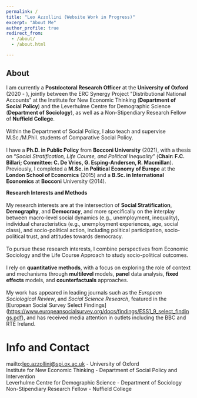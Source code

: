 ```yaml
---
permalink: /
title: "Leo Azzollini (Website Work in Progress)"
excerpt: "About Me"
author_profile: true
redirect_from: 
  - /about/
  - /about.html

---
```

About
---
I am currently a **Postdoctoral Research Officer** at the **University of Oxford** (2020 - ), jointly between the ERC Synergy Project "Distributional National Accounts" at the Institute for New Economic Thinking (**Department of Social Policy**) and the Leverhulme Centre for Demographic Science (**Department of Sociology**), as well as a Non-Stipendiary Research Fellow of **Nuffield College**.
\
\
Within the Department of Social Policy, I also teach and supervise M.Sc./M.Phil. students of Comparative Social Policy.
\
\
I have a **Ph.D. in Public Policy** from **Bocconi University** (2021), with a thesis on “_Social Stratification, Life Course, and Political Inequality_” (**Chair: F.C. Billari; Committee: C. De Vries, G. Esping-Andersen, R. Macmillan**). Previously, I completed a **M.Sc. in Political Economy of Europe** at the **London School of Economics** (2015) and a **B.Sc. in International Economics** at **Bocconi** University (2014).



**Research Interests and Methods**
\
\
My research interests are at the intersection of **Social Stratification**, **Demography**, and **Democracy**, and more specifically on the interplay between macro-level social dynamics (e.g., unemployment, inequality), individual characteristics (e.g., unemployment experiences, age, social class), and socio-political action, including political participation, socio-political trust, and attitudes towards democracy.
\
\
To pursue these research interests, I combine perspectives from Economic Sociology and the Life Course Approach to study socio-political outcomes.
\
\
I rely on **quantitative methods**, with a focus on exploring the role of context and mechanisms through **multilevel** models, **panel** data analysis, **fixed effects** models, and **counterfactuals** approaches.
\
\
My work has appeared in leading journals such as the _European Sociological Review_, and _Social Science Research_, featured in the [European Social Survey Select Findings] (https://www.europeansocialsurvey.org/docs/findings/ESS1_9_select_findings.pdf), and has received media attention in outlets including the BBC and RTÉ Ireland.



Info and Contact
======
mailto:leo.azzollini@spi.ox.ac.uk - University of Oxford\
Institute for New Economic Thinking - Department of Social Policy and Intervention\
Leverhulme Centre for Demographic Science - Department of Sociology\
Non-Stipendiary Research Fellow - Nuffield College

